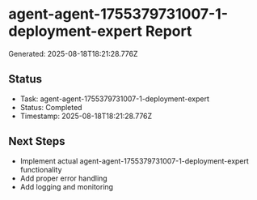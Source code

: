 # agent-agent-1755379731007-1-deployment-expert Report

Generated: 2025-08-18T18:21:28.776Z

## Status
- Task: agent-agent-1755379731007-1-deployment-expert
- Status: Completed
- Timestamp: 2025-08-18T18:21:28.776Z

## Next Steps
- Implement actual agent-agent-1755379731007-1-deployment-expert functionality
- Add proper error handling
- Add logging and monitoring
